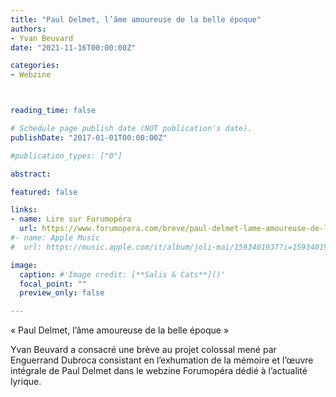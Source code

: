 ```yaml
---
title: "Paul Delmet, l’âme amoureuse de la belle époque"
authors:
- Yvan Beuvard 
date: "2021-11-16T00:00:00Z"

categories:
- Webzine



reading_time: false

# Schedule page publish date (NOT publication's date).
publishDate: "2017-01-01T00:00:00Z"

#publication_types: ["0"]

abstract: 

featured: false

links:
- name: Lire sur Forumopéra
  url: https://www.forumopera.com/breve/paul-delmet-lame-amoureuse-de-la-belle-epoque
#- name: Apple Music
#  url: https://music.apple.com/it/album/joli-mai/1593401937?i=1593401938&l=en

image:
  caption: #'Image credit: [**Salis & Cats**]()'
  focal_point: ""
  preview_only: false

---
```

« Paul Delmet, l’âme amoureuse de la belle époque »

Yvan Beuvard a consacré une brève au projet colossal mené par Enguerrand Dubroca consistant en l’exhumation de la mémoire et l’œuvre intégrale de Paul Delmet dans le webzine Forumopéra dédié à l’actualité lyrique.